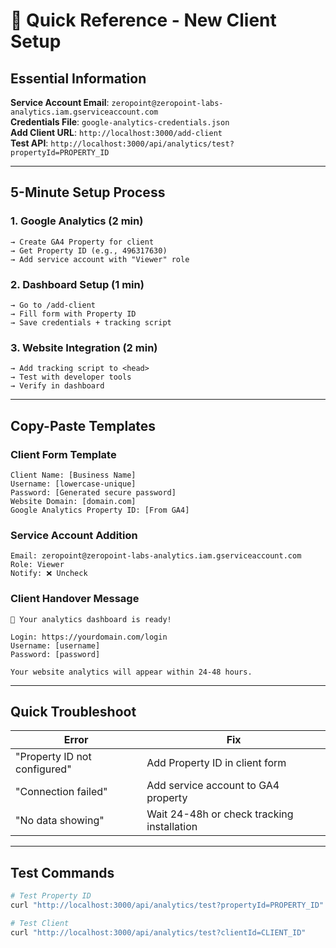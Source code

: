 # 🚀 Quick Reference - New Client Setup

## Essential Information

**Service Account Email**: `zeropoint@zeropoint-labs-analytics.iam.gserviceaccount.com`  
**Credentials File**: `google-analytics-credentials.json`  
**Add Client URL**: `http://localhost:3000/add-client`  
**Test API**: `http://localhost:3000/api/analytics/test?propertyId=PROPERTY_ID`

---

## 5-Minute Setup Process

### 1. Google Analytics (2 min)
```
→ Create GA4 Property for client
→ Get Property ID (e.g., 496317630)
→ Add service account with "Viewer" role
```

### 2. Dashboard Setup (1 min)
```
→ Go to /add-client
→ Fill form with Property ID
→ Save credentials + tracking script
```

### 3. Website Integration (2 min)
```
→ Add tracking script to <head>
→ Test with developer tools
→ Verify in dashboard
```

---

## Copy-Paste Templates

### Client Form Template
```
Client Name: [Business Name]
Username: [lowercase-unique]
Password: [Generated secure password]
Website Domain: [domain.com]
Google Analytics Property ID: [From GA4]
```

### Service Account Addition
```
Email: zeropoint@zeropoint-labs-analytics.iam.gserviceaccount.com
Role: Viewer
Notify: ❌ Uncheck
```

### Client Handover Message
```
🎉 Your analytics dashboard is ready!

Login: https://yourdomain.com/login
Username: [username]
Password: [password]

Your website analytics will appear within 24-48 hours.
```

---

## Quick Troubleshoot

| Error | Fix |
|-------|-----|
| "Property ID not configured" | Add Property ID in client form |
| "Connection failed" | Add service account to GA4 property |
| "No data showing" | Wait 24-48h or check tracking installation |

---

## Test Commands
```bash
# Test Property ID
curl "http://localhost:3000/api/analytics/test?propertyId=PROPERTY_ID"

# Test Client
curl "http://localhost:3000/api/analytics/test?clientId=CLIENT_ID"
``` 